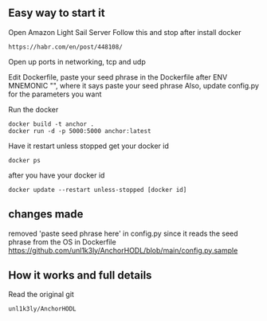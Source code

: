 ## Easy way to start it
Open Amazon Light Sail Server
Follow this and stop after install docker
```
https://habr.com/en/post/448108/
```
Open up ports in networking, tcp and udp

Edit Dockerfile, paste your seed phrase in the Dockerfile after ENV MNEMONIC "", where it says paste your seed phrase
Also, update config.py for the parameters you want

Run the docker
```
docker build -t anchor .
docker run -d -p 5000:5000 anchor:latest
```
Have it restart unless stopped
get your docker id
```
docker ps
```
after you have your docker id
```
docker update --restart unless-stopped [docker id]
```
## changes made
removed 'paste seed phrase here' in config.py since it reads the seed phrase from the OS in Dockerfile
https://github.com/unl1k3ly/AnchorHODL/blob/main/config.py.sample

## How it works and full details
Read the original git
```
unl1k3ly/AnchorHODL
```

